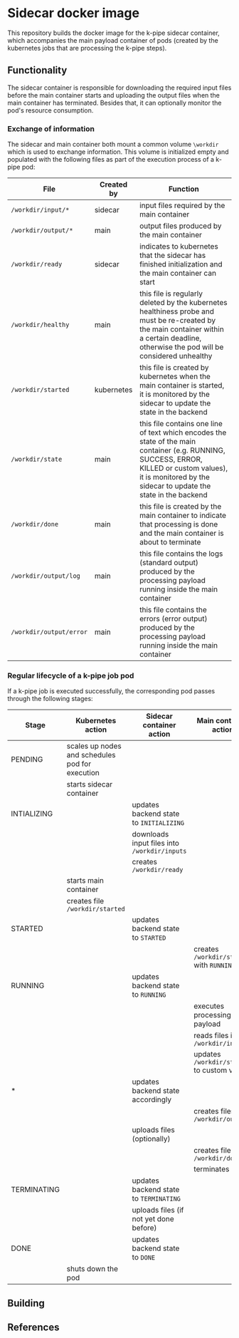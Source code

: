 # Sidecar docker image

This repository builds the docker image for the k-pipe sidecar container, which accompanies the main payload container
of pods (created by the kubernetes jobs that are processing the k-pipe steps).

## Functionality

The sidecar container is responsible for downloading the required input files before the main container starts and
uploading the output files when the main container has terminated. Besides that, it can optionally monitor the pod's 
resource consumption.

### Exchange of information 

The sidecar and main container both mount a common volume `\workdir` which is used to exchange information. This 
volume is initialized empty and populated with the following files as part of the execution process of a k-pipe pod:

| File                    | Created by | Function                                                                                                                                                                                                     |
|-------------------------|------------|--------------------------------------------------------------------------------------------------------------------------------------------------------------------------------------------------------------|
| `/workdir/input/*`      | sidecar    | input files required by the main container                                                                                                                                                                   |
| `/workdir/output/*`     | main       | output files produced by the main container                                                                                                                                                                  |
| `/workdir/ready`        | sidecar    | indicates to kubernetes that the sidecar has finished initialization and the main container can start                                                                                                        |
| `/workdir/healthy`      | main       | this file is regularly deleted by the kubernetes healthiness probe and must be re-created by the main container within a certain deadline, otherwise the pod will be considered unhealthy                    |
| `/workdir/started`      | kubernetes | this file is created by kubernetes when the main container is started, it is monitored by the sidecar to update the state in the backend                                                                     |
| `/workdir/state`        | main       | this file contains one line of text which encodes the state of the main container (e.g. RUNNING, SUCCESS, ERROR, KILLED or custom values), it is monitored by the sidecar to update the state in the backend |
| `/workdir/done`         | main       | this file is created by the main container to indicate that processing is done and the main container is about to terminate                                                                                  |
| `/workdir/output/log`   | main       | this file contains the logs (standard output) produced by the processing payload running inside the main container                                                                                           |
| `/workdir/output/error` | main       | this file contains the errors (error output) produced by the processing payload running inside the main container                                                                                            |

### Regular lifecycle of a k-pipe job pod

If a k-pipe job is executed successfully, the corresponding pod passes through the following stages:

| Stage       | Kubernetes action                               | Sidecar container action                     | Main container action                     |
|-------------|-------------------------------------------------|----------------------------------------------|-------------------------------------------|
| PENDING     | scales up nodes and schedules pod for execution |                                              |                                           | 
|             | starts sidecar container                        |                                              |                                           |
| INTIALIZING |                                                 | updates backend state to `INITIALIZING`      |                                           |
|             |                                                 | downloads input files into `/workdir/inputs` |                                           |
|             |                                                 | creates `/workdir/ready`                     |                                           |
|             | starts main container                           |                                              |                                           |
|             | creates file `/workdir/started`                 |                                              |                                           |
| STARTED     |                                                 | updates backend state to `STARTED`           |                                           |
|             |                                                 |                                              | creates `/workdir/state` with `RUNNING`   |
| RUNNING     |                                                 | updates backend state to `RUNNING`           |                                           |
|             |                                                 |                                              | executes processing payload               |
|             |                                                 |                                              | reads files in `/workdir/input/`          |
|             |                                                 |                                              | updates `/workdir/state` to custom values |
| *           |                                                 | updates backend state accordingly            |                                           |
|             |                                                 |                                              | creates files in `/workdir/output/`       |
|             |                                                 | uploads files (optionally)                   |                                           |
|             |                                                 |                                              | creates file `/workdir/done`              |
|             |                                                 |                                              | terminates                                |
| TERMINATING |                                                 | updates backend state to `TERMINATING`       |                                           |
|             |                                                 | uploads files (if not yet done before)       |                                           |
| DONE        |                                                 | updates backend state to `DONE`              |                                           |
|             | shuts down the pod                              |                                              |                                           |

## Building

## References
